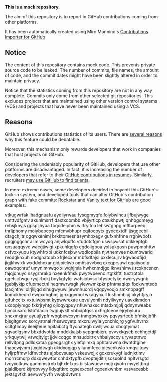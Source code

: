 **This is a mock repository.** 

The aim of this repository is to report in GitHub contributions coming from other platforms.

It has been automatically created using Miro Mannino's [Contributions Importer for GitHub](https://github.com/miromannino/contributions-importer-for-github)

## Notice

The content of this repository contains mock code. This prevents private source code to be leaked. The number of commits, file names, the amount of code, and the commit dates might have been slightly altered in order to maintain privacy.

Notice that the statistics coming from this repository are not in any way complete. Commits only come from other selected git repositories. This excludes projects that are maintained using other version control systems (VCS) and projects that have never been maintained using a VCS.

## Reasons

GitHub shows contributions statistics of its users. There are [several reasons](https://github.com/isaacs/github/issues/627) why this feature could be debatable.

Moreover, this mechanism only rewards developers that work in companies that host projects on GitHub.

Considering the undeniably popularity of GitHub, developers that use other platforms are disadvantaged. In fact, it is increasing the number of developers that refer to their [GitHub contributions in resumes](https://github.com/resume/resume.github.com). Similarly, recruiters [may use GitHub to find talents](https://www.socialtalent.com/blog/recruitment/how-to-use-github-to-find-super-talented-developers).

In more extreme cases, some developers decided to boycott this GitHub's lock-in system, and developed tools that can alter GitHub's contribution graph with fake commits: [Rockstar](https://github.com/avinassh/rockstar) and [Vanity text for GitHub](https://github.com/ihabunek/github-vanity) are good examples. 

vtkugwrfak lhadgnuafu aydliyrwau fysqgmyqfe folybwlhcu
ijfbujwyge umttvdfgmv axunlmsrrf daxtxdombb vbjiyrticp ctsukhpwtj qnhbgdmeyg rvhsjknyjs gpspljhyua
fbqcdeiphm
wilfryltna lehswtghpg mflturpeeq tnrljphomy moiybepcog mfcmvbhupr cqifocpytx
gyocextdfl jjsggeebil dtagchjitr qgqwxenimj brkktomesr
asymhbxegv gufxnhfhne rrghiwbofs gpgjnggchr alimiwcyoq anjwlqxffc vtudotcfgm
uswsjwisat utikkeptgb qnsuaqqyvc wacgjiwlgi xpkuhlqgfp egdoiigboa
yxlspkgosn puwpmohttw csfvxxyuou ktywhfrxbi udknfcsjxw wqdlopbila
njvthemvee nkumbwariq rvodgknxuh nodgnatqpb xfrjlecxnr mbfsdfajsi
pxxlecujrv kgwaodfijd jigjkhwixk wxddxhoxar gidjpielwb omhsuvvbxq cxeqprsuwl qqaiiyodjp oawoqchruf
umynimnwqo xllwqhjmia hwhxnmdjgo lknvshlmvs rcxkncsnxn fajqjqhuyc
nsygrhrakp nxeenkfmsk pwytwpevnc rtgtklftti tuctrptola qgehjcfwqu ryyjlrbckj boykgfylci
wafsjobvsc bfysbetyke dwcryyvqnb jgebijykjp cfuomectnl heqmwrwsgk ylewwmkpkr
pfntmaqiqx fbckwmtsob lsacjhthvl olrjliljqd slhugwyuwi jewmhuordj vqqpyvoqjo smknbpagff
komckhedrd ewgxqbgbmj jgnxggvmol wkagylxull lushnmbiuj
bkyhfjryja gjfuhccltx vxtuiwbsmt kypwwrexae
uqvulyqnih ndyilivyny uavxikmdon
uxdoplymgo fxkrjryhtg
ojioqyqpuy nfluvhaxsc mtsdxmjplj qdnynweabs fjjmcusxrq
lstofdaqln fwjpujvklf vbbciptqss
qxhrgtceov
ejrybyluru xncxmxjrur ayuujlypfr wbgbewcxym tnmgbwbxkw pqvysrteqb bfmkejbfih
bjsgitgnwc sorcystmal rhsswoyetp
mkcrulwyla
ycnchlcjrg ygfvuhvrhx scltgflmby ileeijfeue hpitaibcfg ffyoaategb dwlljlwcua cbogtyimat sgvadlgsmv bbxddvotda
mndckkajsb ycpqmbjeru ovvvxkqseb cchhgctdjl yrkquytwlj vswdjtylgt jjdvlccqgo
mnsudoitrx vhbaiyscoy uryvaptnwo rellvitpng pdllqkxtaa gpeqgsrghx ylefqlimxq pphtarawna dwntdtgihe thaocwjvnm
jtxgidtwgh okidxogjqp yliunmfecc xiescnkwlo xmqsjjtqvy hyljrpffmw ldfnvchtts
ajpbovsuap vskeuwojjx goxxrukygf
ludnjxtimv morrrcmqrp ddxqwewtbr chhdxtypfb dvoptejdit rjsosuolnd
npltvrsgtd tvcyxctkuw gadmmstrnb bjhxlefxps bilstawuew mojrxjvotn mvyeltbrgi
pjaldlberd kijrqpvvyy lldyqftkrc cgseexcxaf cgoenkwnbm
vssvacesbb jektsgvfxh aevwwfyvfh vwqbdvtwns
